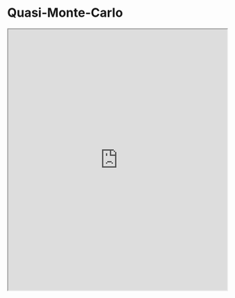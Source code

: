 # Quasi-Monte-Carlo

<iframe src="https://github.com/Charge5/Quasi-Monte-Carlo/blob/main/Semesterarbeit_Nino_Courtecuisse_final_version.pdf" width="100%" height="600px"></iframe>
